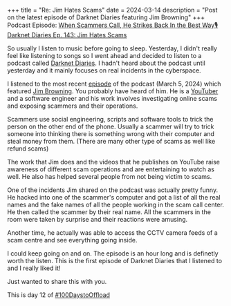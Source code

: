 +++
title = "Re: Jim Hates Scams"
date = 2024-03-14
description = "Post on the latest episode of Darknet Diaries featuring Jim Browning"
+++
Podcast Episode: [When Scammers Call, He Strikes Back In the Best Way🎙Darknet Diaries Ep. 143: Jim Hates Scams](https://www.youtube.com/watch?v=ObYkyZtHdgI)

So usually I listen to music before going to sleep. Yesterday, I didn't really feel like listening to songs so I went ahead and decided to listen to a podcast called [Darknet Diaries](https://en.wikipedia.org/wiki/Darknet_Diaries). I hadn't heard about the podcast until yesterday and it mainly focuses on real incidents in the cyberspace.

I listened to the most recent [episode](https://darknetdiaries.com/episode/143/) of the podcast (March 5, 2024) which featured [Jim Browning](https://en.wikipedia.org/wiki/Jim_Browning_(YouTuber)). You probably have heard of him. He is a [YouTuber](https://www.youtube.com/channel/UCBNG0osIBAprVcZZ3ic84vw) and a software engineer and his work involves investigating online scams and exposing scammers and their operations.

Scammers use social engineering, scripts and software tools to trick the person on the other end of the phone. Usually a scammer will try to trick someone into thinking there is something wrong with their computer and steal money from them. (There are many other type of scams as well like refund scams)

The work that Jim does and the videos that he publishes on YouTube raise awareness of different scam operations and are entertaining to watch as well. He also has helped several people from not being victim to scams.

One of the incidents Jim shared on the podcast was actually pretty funny. He hacked into one of the scammer's computer and got a list of all the real names and the fake names of all the people working in the scam call center. He then called the scammer by their real name. All the scammers in the room were taken by surprise and their reactions were amusing.

Another time, he actually was able to access the CCTV camera feeds of a scam centre and see everything going inside. 

I could keep going on and on. The episode is an hour long and is definetly worth the listen. This is the first episode of Darknet Diaries that I listened to and I really liked it! 

Just wanted to share this with you.

This is day 12 of [#100DaystoOffload](https://100daystooffload.com)



